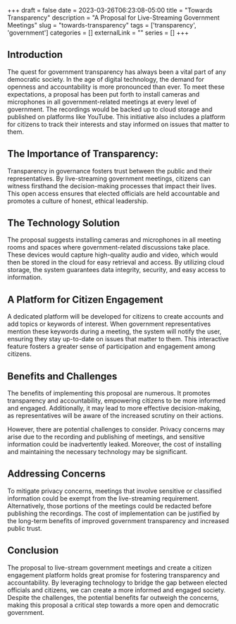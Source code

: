 +++ 
draft = false
date = 2023-03-26T06:23:08-05:00
title = "Towards Transparency"
description = "A Proposal for Live-Streaming Government Meetings"
slug = "towards-transparency" 
tags = ['transparency', 'government']
categories = []
externalLink = ""
series = []
+++

## Introduction

The quest for government transparency has always been a vital part of any democratic society. In the age of digital technology, the demand for openness and accountability is more pronounced than ever. To meet these expectations, a proposal has been put forth to install cameras and microphones in all government-related meetings at every level of government. The recordings would be backed up to cloud storage and published on platforms like YouTube. This initiative also includes a platform for citizens to track their interests and stay informed on issues that matter to them.

## The Importance of Transparency:

Transparency in governance fosters trust between the public and their representatives. By live-streaming government meetings, citizens can witness firsthand the decision-making processes that impact their lives. This open access ensures that elected officials are held accountable and promotes a culture of honest, ethical leadership.

## The Technology Solution

The proposal suggests installing cameras and microphones in all meeting rooms and spaces where government-related discussions take place. These devices would capture high-quality audio and video, which would then be stored in the cloud for easy retrieval and access. By utilizing cloud storage, the system guarantees data integrity, security, and easy access to information.

## A Platform for Citizen Engagement

A dedicated platform will be developed for citizens to create accounts and add topics or keywords of interest. When government representatives mention these keywords during a meeting, the system will notify the user, ensuring they stay up-to-date on issues that matter to them. This interactive feature fosters a greater sense of participation and engagement among citizens.

## Benefits and Challenges

The benefits of implementing this proposal are numerous. It promotes transparency and accountability, empowering citizens to be more informed and engaged. Additionally, it may lead to more effective decision-making, as representatives will be aware of the increased scrutiny on their actions.

However, there are potential challenges to consider. Privacy concerns may arise due to the recording and publishing of meetings, and sensitive information could be inadvertently leaked. Moreover, the cost of installing and maintaining the necessary technology may be significant.

## Addressing Concerns

To mitigate privacy concerns, meetings that involve sensitive or classified information could be exempt from the live-streaming requirement. Alternatively, those portions of the meetings could be redacted before publishing the recordings. The cost of implementation can be justified by the long-term benefits of improved government transparency and increased public trust.

## Conclusion

The proposal to live-stream government meetings and create a citizen engagement platform holds great promise for fostering transparency and accountability. By leveraging technology to bridge the gap between elected officials and citizens, we can create a more informed and engaged society. Despite the challenges, the potential benefits far outweigh the concerns, making this proposal a critical step towards a more open and democratic government.
